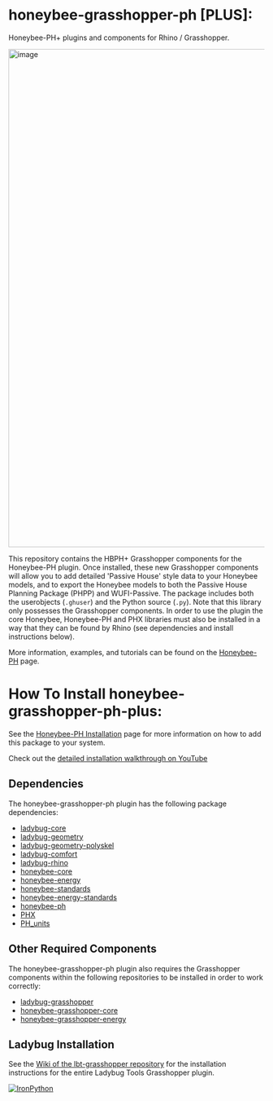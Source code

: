 # honeybee-grasshopper-ph [PLUS]:

Honeybee-PH+ plugins and components for Rhino / Grasshopper.

<img width="978" alt="image" src="https://user-images.githubusercontent.com/69652712/193476135-cfe77702-21e1-4e5e-905e-98191ce5c3e3.png">

This repository contains the HBPH+ Grasshopper components for the Honeybee-PH plugin. Once installed, these new Grasshopper components will allow you to add detailed 'Passive House' style data to your Honeybee models, and to export the Honeybee models to both the Passive House Planning Package (PHPP) and WUFI-Passive. The package includes both the userobjects (`.ghuser`) and the Python source (`.py`). Note that this library only possesses the Grasshopper components. In order to use the plugin the core Honeybee, Honeybee-PH and PHX libraries must also be installed in a way that they can be found by Rhino (see dependencies and install instructions below).

More information, examples, and tutorials can be found on the [Honeybee-PH](https://ph-tools.github.io/honeybee_grasshopper_ph/) page.

# How To Install honeybee-grasshopper-ph-plus:
See the [Honeybee-PH Installation](https://ph-tools.github.io/honeybee_grasshopper_ph/install/) page for more information on how to add this package to your system.

Check out the [detailed installation walkthrough on YouTube](https://youtu.be/DvH_Wxf1D8A)

## Dependencies

The honeybee-grasshopper-ph plugin has the following package dependencies:

* [ladybug-core](https://github.com/ladybug-tools/ladybug)
* [ladybug-geometry](https://github.com/ladybug-tools/ladybug-geometry)
* [ladybug-geometry-polyskel](https://github.com/ladybug-tools/ladybug-geometry-polyskel)
* [ladybug-comfort](https://github.com/ladybug-tools/ladybug-comfort)
* [ladybug-rhino](https://github.com/ladybug-tools/ladybug-rhino)
* [honeybee-core](https://github.com/ladybug-tools/honeybee-core)
* [honeybee-energy](https://github.com/ladybug-tools/honeybee-energy)
* [honeybee-standards](https://github.com/ladybug-tools/honeybee-standards)
* [honeybee-energy-standards](https://github.com/ladybug-tools/honeybee-ph-standards)
* [honeybee-ph](https://github.com/PH-Tools/honeybee_ph)
* [PHX](https://github.com/PH-Tools/PHX)
* [PH_units](https://github.com/PH-Tools/PH_units)

## Other Required Components

The honeybee-grasshopper-ph plugin also requires the Grasshopper components within the
following repositories to be installed in order to work correctly:

* [ladybug-grasshopper](https://github.com/ladybug-tools/ladybug-grasshopper)
* [honeybee-grasshopper-core](https://github.com/ladybug-tools/honeybee-grasshopper-core)
* [honeybee-grasshopper-energy](https://github.com/ladybug-tools/honeybee-grasshopper-energy)

## Ladybug Installation

See the [Wiki of the lbt-grasshopper repository](https://github.com/ladybug-tools/lbt-grasshopper/wiki)
for the installation instructions for the entire Ladybug Tools Grasshopper plugin.


[![IronPython](https://img.shields.io/badge/ironpython-2.7-red.svg)](https://github.com/IronLanguages/ironpython2/releases/tag/ipy-2.7.8/)
